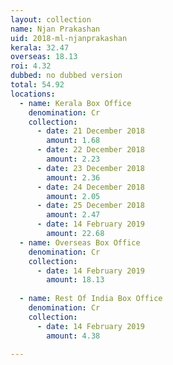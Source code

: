```yaml
---
layout: collection
name: Njan Prakashan
uid: 2018-ml-njanprakashan
kerala: 32.47 
overseas: 18.13 
roi: 4.32 
dubbed: no dubbed version
total: 54.92 
locations:
  - name: Kerala Box Office
    denomination: Cr
    collection:
      - date: 21 December 2018
        amount: 1.68
      - date: 22 December 2018
        amount: 2.23
      - date: 23 December 2018
        amount: 2.36
      - date: 24 December 2018
        amount: 2.05
      - date: 25 December 2018
        amount: 2.47
      - date: 14 February 2019
        amount: 22.68
  - name: Overseas Box Office 
    denomination: Cr
    collection:
      - date: 14 February 2019
        amount: 18.13
        
  - name: Rest Of India Box Office 
    denomination: Cr
    collection:
      - date: 14 February 2019
        amount: 4.38
      
---
```


